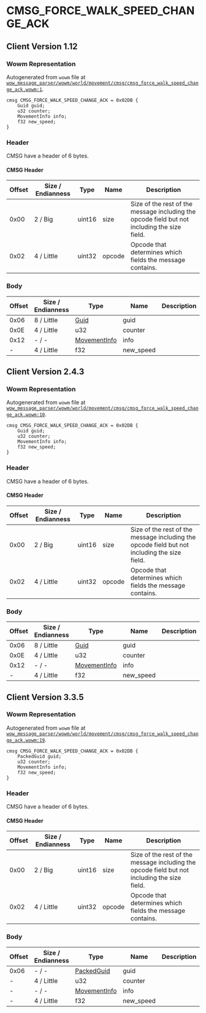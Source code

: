 # CMSG_FORCE_WALK_SPEED_CHANGE_ACK

## Client Version 1.12

### Wowm Representation

Autogenerated from `wowm` file at [`wow_message_parser/wowm/world/movement/cmsg/cmsg_force_walk_speed_change_ack.wowm:1`](https://github.com/gtker/wow_messages/tree/main/wow_message_parser/wowm/world/movement/cmsg/cmsg_force_walk_speed_change_ack.wowm#L1).
```rust,ignore
cmsg CMSG_FORCE_WALK_SPEED_CHANGE_ACK = 0x02DB {
    Guid guid;
    u32 counter;
    MovementInfo info;
    f32 new_speed;
}
```
### Header

CMSG have a header of 6 bytes.

#### CMSG Header

| Offset | Size / Endianness | Type   | Name   | Description |
| ------ | ----------------- | ------ | ------ | ----------- |
| 0x00   | 2 / Big           | uint16 | size   | Size of the rest of the message including the opcode field but not including the size field.|
| 0x02   | 4 / Little        | uint32 | opcode | Opcode that determines which fields the message contains.|

### Body

| Offset | Size / Endianness | Type | Name | Description | Comment |
| ------ | ----------------- | ---- | ---- | ----------- | ------- |
| 0x06 | 8 / Little | [Guid](../spec/packed-guid.md) | guid |  |  |
| 0x0E | 4 / Little | u32 | counter |  |  |
| 0x12 | - / - | [MovementInfo](movementinfo.md) | info |  |  |
| - | 4 / Little | f32 | new_speed |  |  |

## Client Version 2.4.3

### Wowm Representation

Autogenerated from `wowm` file at [`wow_message_parser/wowm/world/movement/cmsg/cmsg_force_walk_speed_change_ack.wowm:10`](https://github.com/gtker/wow_messages/tree/main/wow_message_parser/wowm/world/movement/cmsg/cmsg_force_walk_speed_change_ack.wowm#L10).
```rust,ignore
cmsg CMSG_FORCE_WALK_SPEED_CHANGE_ACK = 0x02DB {
    Guid guid;
    u32 counter;
    MovementInfo info;
    f32 new_speed;
}
```
### Header

CMSG have a header of 6 bytes.

#### CMSG Header

| Offset | Size / Endianness | Type   | Name   | Description |
| ------ | ----------------- | ------ | ------ | ----------- |
| 0x00   | 2 / Big           | uint16 | size   | Size of the rest of the message including the opcode field but not including the size field.|
| 0x02   | 4 / Little        | uint32 | opcode | Opcode that determines which fields the message contains.|

### Body

| Offset | Size / Endianness | Type | Name | Description | Comment |
| ------ | ----------------- | ---- | ---- | ----------- | ------- |
| 0x06 | 8 / Little | [Guid](../spec/packed-guid.md) | guid |  |  |
| 0x0E | 4 / Little | u32 | counter |  |  |
| 0x12 | - / - | [MovementInfo](movementinfo.md) | info |  |  |
| - | 4 / Little | f32 | new_speed |  |  |

## Client Version 3.3.5

### Wowm Representation

Autogenerated from `wowm` file at [`wow_message_parser/wowm/world/movement/cmsg/cmsg_force_walk_speed_change_ack.wowm:19`](https://github.com/gtker/wow_messages/tree/main/wow_message_parser/wowm/world/movement/cmsg/cmsg_force_walk_speed_change_ack.wowm#L19).
```rust,ignore
cmsg CMSG_FORCE_WALK_SPEED_CHANGE_ACK = 0x02DB {
    PackedGuid guid;
    u32 counter;
    MovementInfo info;
    f32 new_speed;
}
```
### Header

CMSG have a header of 6 bytes.

#### CMSG Header

| Offset | Size / Endianness | Type   | Name   | Description |
| ------ | ----------------- | ------ | ------ | ----------- |
| 0x00   | 2 / Big           | uint16 | size   | Size of the rest of the message including the opcode field but not including the size field.|
| 0x02   | 4 / Little        | uint32 | opcode | Opcode that determines which fields the message contains.|

### Body

| Offset | Size / Endianness | Type | Name | Description | Comment |
| ------ | ----------------- | ---- | ---- | ----------- | ------- |
| 0x06 | - / - | [PackedGuid](../spec/packed-guid.md) | guid |  |  |
| - | 4 / Little | u32 | counter |  |  |
| - | - / - | [MovementInfo](movementinfo.md) | info |  |  |
| - | 4 / Little | f32 | new_speed |  |  |

